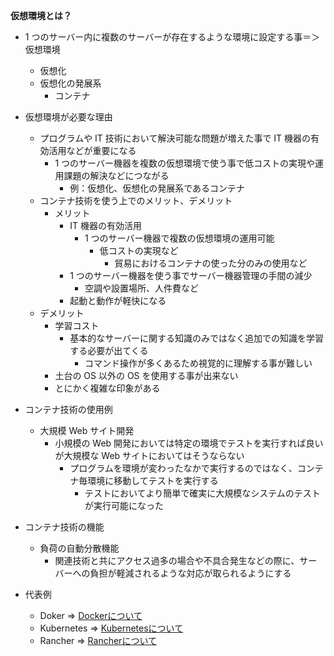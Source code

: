 **仮想環境とは？**

- 1 つのサーバー内に複数のサーバーが存在するような環境に設定する事＝＞仮想環境

  - 仮想化
  - 仮想化の発展系
    - コンテナ

- 仮想環境が必要な理由

  - プログラムや IT 技術において解決可能な問題が増えた事で IT 機器の有効活用などが重要になる
    - 1 つのサーバー機器を複数の仮想環境で使う事で低コストの実現や運用課題の解決などにつながる
      - 例：仮想化、仮想化の発展系であるコンテナ
  - コンテナ技術を使う上でのメリット、デメリット
    - メリット
      - IT 機器の有効活用
        - 1 つのサーバー機器で複数の仮想環境の運用可能
          - 低コストの実現など
            - 貿易におけるコンテナの使った分のみの使用など
      - 1 つのサーバー機器を使う事でサーバー機器管理の手間の減少
        - 空調や設置場所、人件費など
      - 起動と動作が軽快になる
  - デメリット
    - 学習コスト
      - 基本的なサーバーに関する知識のみではなく追加での知識を学習する必要が出てくる
        - コマンド操作が多くあるため視覚的に理解する事が難しい
    - 土台の OS 以外の OS を使用する事が出来ない
    - とにかく複雑な印象がある

- コンテナ技術の使用例

  - 大規模 Web サイト開発
    - 小規模の Web 開発においては特定の環境でテストを実行すれば良いが大規模な Web サイトにおいてはそうならない
      - プログラムを環境が変わったなかで実行するのではなく、コンテナ毎環境に移動してテストを実行する
        - テストにおいてより簡単で確実に大規模なシステムのテストが実行可能になった

- コンテナ技術の機能

  - 負荷の自動分散機能
    - 関連技術と共にアクセス過多の場合や不具合発生などの際に、サーバーへの負担が軽減されるような対応が取られるようにする

- 代表例
  - Doker => [Dockerについて]
  - Kubernetes => [Kubernetesについて]
  - Rancher => [Rancherについて]

[Dockerについて]:./docker.md
[Kubernetesについて]:./Kubernetes.md
[Rancherについて]:./Rancher.md
